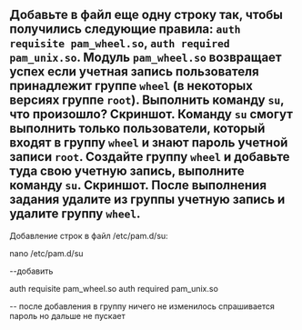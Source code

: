 ## Добавьте в файл еще одну строку так, чтобы получились следующие правила: `auth requisite pam_wheel.so`, `auth required pam_unix.so`. Модуль `pam_wheel.so` возвращает успех если учетная запись пользователя принадлежит группе `wheel` (в некоторых версиях группе `root`). Выполнить команду `su`, что произошло? Скриншот. Команду `su` смогут выполнить только пользователи, который входят в группу `wheel` и знают пароль учетной записи `root`. Создайте группу `wheel` и добавьте туда свою учетную запись, выполните команду `su`. Скриншот. После выполнения задания удалите из группы учетную запись и удалите группу `wheel`.


Добавление строк в файл /etc/pam.d/su:

nano /etc/pam.d/su

--добавить 

auth requisite pam_wheel.so
auth required pam_unix.so 

-- после добавления в группу ничего не изменилось спрашивается пароль но дальше не пускает